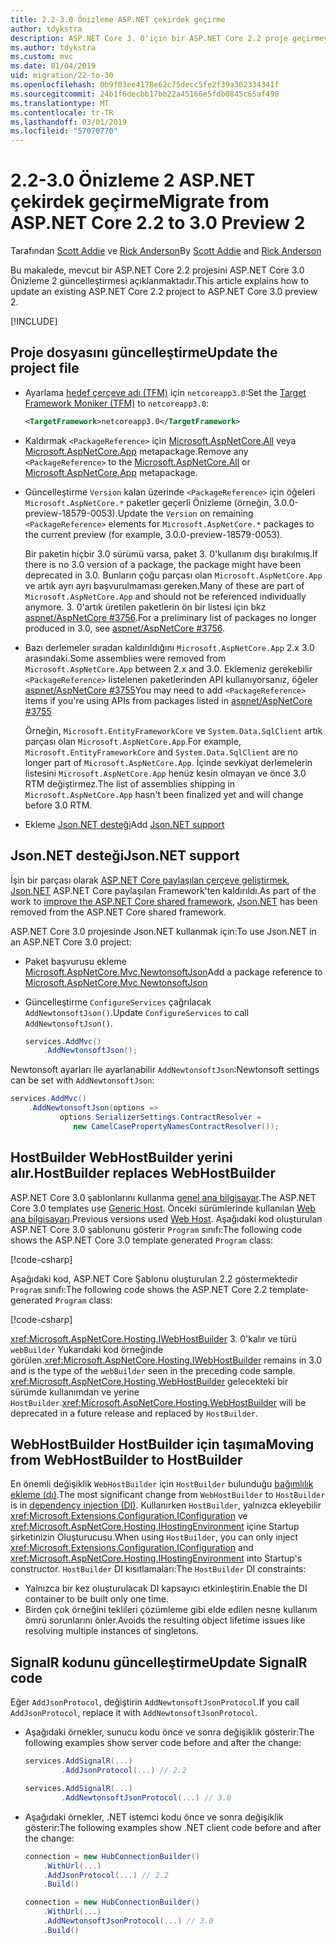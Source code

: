 ```yaml
---
title: 2.2-3.0 Önizleme ASP.NET çekirdek geçirme
author: tdykstra
description: ASP.NET Core 3. 0'için bir ASP.NET Core 2.2 proje geçirmeyi öğrenin.
ms.author: tdykstra
ms.custom: mvc
ms.date: 01/04/2019
uid: migration/22-to-30
ms.openlocfilehash: 0b9f03ee4178e62c75decc5fe2f39a302334341f
ms.sourcegitcommit: 24b1f6decbb17bb22a45166e5fdb0845c65af498
ms.translationtype: MT
ms.contentlocale: tr-TR
ms.lasthandoff: 03/01/2019
ms.locfileid: "57070770"
---
```

# <a name="migrate-from-aspnet-core-22-to-30-preview-2"></a><span data-ttu-id="d87d8-103">2.2-3.0 Önizleme 2 ASP.NET çekirdek geçirme</span><span class="sxs-lookup"><span data-stu-id="d87d8-103">Migrate from ASP.NET Core 2.2 to 3.0 Preview 2</span></span>

<span data-ttu-id="d87d8-104">Tarafından [Scott Addie](https://github.com/scottaddie) ve [Rick Anderson](https://twitter.com/RickAndMSFT)</span><span class="sxs-lookup"><span data-stu-id="d87d8-104">By [Scott Addie](https://github.com/scottaddie) and [Rick Anderson](https://twitter.com/RickAndMSFT)</span></span>

<span data-ttu-id="d87d8-105">Bu makalede, mevcut bir ASP.NET Core 2.2 projesini ASP.NET Core 3.0 Önizleme 2 güncelleştirmesi açıklanmaktadır.</span><span class="sxs-lookup"><span data-stu-id="d87d8-105">This article explains how to update an existing ASP.NET Core 2.2 project to ASP.NET Core 3.0 preview 2.</span></span>

[!INCLUDE[](~/includes/net-core-prereqs-all-3.0.md)]

## <a name="update-the-project-file"></a><span data-ttu-id="d87d8-106">Proje dosyasını güncelleştirme</span><span class="sxs-lookup"><span data-stu-id="d87d8-106">Update the project file</span></span>

* <span data-ttu-id="d87d8-107">Ayarlama [hedef çerçeve adı (TFM)](/dotnet/standard/frameworks#referring-to-frameworks) için `netcoreapp3.0`:</span><span class="sxs-lookup"><span data-stu-id="d87d8-107">Set the [Target Framework Moniker (TFM)](/dotnet/standard/frameworks#referring-to-frameworks) to `netcoreapp3.0`:</span></span>

  ```xml
  <TargetFramework>netcoreapp3.0</TargetFramework>
  ```

* <span data-ttu-id="d87d8-108">Kaldırmak `<PackageReference>` için [Microsoft.AspNetCore.All](xref:fundamentals/metapackage) veya [Microsoft.AspNetCore.App](xref:fundamentals/metapackage-app) metapackage.</span><span class="sxs-lookup"><span data-stu-id="d87d8-108">Remove any `<PackageReference>` to the [Microsoft.AspNetCore.All](xref:fundamentals/metapackage) or [Microsoft.AspNetCore.App](xref:fundamentals/metapackage-app) metapackage.</span></span>

* <span data-ttu-id="d87d8-109">Güncelleştirme `Version` kalan üzerinde `<PackageReference>` için öğeleri `Microsoft.AspNetCore.*` paketler geçerli Önizleme (örneğin, 3.0.0-preview-18579-0053).</span><span class="sxs-lookup"><span data-stu-id="d87d8-109">Update the `Version` on remaining `<PackageReference>` elements for `Microsoft.AspNetCore.*` packages to the current preview (for example, 3.0.0-preview-18579-0053).</span></span>

  <span data-ttu-id="d87d8-110">Bir paketin hiçbir 3.0 sürümü varsa, paket 3. 0'kullanım dışı bırakılmış.</span><span class="sxs-lookup"><span data-stu-id="d87d8-110">If there is no 3.0 version of a package, the package might have been deprecated in 3.0.</span></span> <span data-ttu-id="d87d8-111">Bunların çoğu parçası olan `Microsoft.AspNetCore.App` ve artık ayrı ayrı başvurulmaması gereken.</span><span class="sxs-lookup"><span data-stu-id="d87d8-111">Many of these are part of `Microsoft.AspNetCore.App` and should not be referenced individually anymore.</span></span> <span data-ttu-id="d87d8-112">3. 0'artık üretilen paketlerin ön bir listesi için bkz [aspnet/AspNetCore #3756](https://github.com/aspnet/AspNetCore/issues/3756).</span><span class="sxs-lookup"><span data-stu-id="d87d8-112">For a preliminary list of packages no longer produced in 3.0, see [aspnet/AspNetCore #3756](https://github.com/aspnet/AspNetCore/issues/3756).</span></span>

* <span data-ttu-id="d87d8-113">Bazı derlemeler sıradan kaldırıldığını `Microsoft.AspNetCore.App` 2.x 3.0 arasındaki.</span><span class="sxs-lookup"><span data-stu-id="d87d8-113">Some assemblies were removed from `Microsoft.AspNetCore.App` between 2.x and 3.0.</span></span> <span data-ttu-id="d87d8-114">Eklemeniz gerekebilir `<PackageReference>` listelenen paketlerinden API kullanıyorsanız, öğeler [aspnet/AspNetCore #3755](https://github.com/aspnet/AspNetCore/issues/3755)</span><span class="sxs-lookup"><span data-stu-id="d87d8-114">You may need to add `<PackageReference>` items if you're using APIs from packages listed in [aspnet/AspNetCore #3755](https://github.com/aspnet/AspNetCore/issues/3755)</span></span>

  <span data-ttu-id="d87d8-115">Örneğin, `Microsoft.EntityFrameworkCore` ve `System.Data.SqlClient` artık parçası olan `Microsoft.AspNetCore.App`.</span><span class="sxs-lookup"><span data-stu-id="d87d8-115">For example, `Microsoft.EntityFrameworkCore` and `System.Data.SqlClient` are no longer part of `Microsoft.AspNetCore.App`.</span></span> <span data-ttu-id="d87d8-116">İçinde sevkiyat derlemelerin listesini `Microsoft.AspNetCore.App` henüz kesin olmayan ve önce 3.0 RTM değiştirmez.</span><span class="sxs-lookup"><span data-stu-id="d87d8-116">The list of assemblies shipping in `Microsoft.AspNetCore.App` hasn't been finalized yet and will change before 3.0 RTM.</span></span>

* <span data-ttu-id="d87d8-117">Ekleme [Json.NET desteği](#json)</span><span class="sxs-lookup"><span data-stu-id="d87d8-117">Add [Json.NET support](#json)</span></span>

<a name="json"></a>

## <a name="jsonnet-support"></a><span data-ttu-id="d87d8-118">Json.NET desteği</span><span class="sxs-lookup"><span data-stu-id="d87d8-118">Json.NET support</span></span>

<span data-ttu-id="d87d8-119">İşin bir parçası olarak [ASP.NET Core paylaşılan çerçeve geliştirmek](https://blogs.msdn.microsoft.com/webdev/2018/10/29/a-first-look-at-changes-coming-in-asp-net-core-3-0/), [Json.NET](https://www.newtonsoft.com/json/help/html/Introduction.htm) ASP.NET Core paylaşılan Framework'ten kaldırıldı.</span><span class="sxs-lookup"><span data-stu-id="d87d8-119">As part of the work to [improve the ASP.NET Core shared framework](https://blogs.msdn.microsoft.com/webdev/2018/10/29/a-first-look-at-changes-coming-in-asp-net-core-3-0/), [Json.NET](https://www.newtonsoft.com/json/help/html/Introduction.htm) has been removed from the ASP.NET Core shared framework.</span></span>

<span data-ttu-id="d87d8-120">ASP.NET Core 3.0 projesinde Json.NET kullanmak için:</span><span class="sxs-lookup"><span data-stu-id="d87d8-120">To use Json.NET in an ASP.NET Core 3.0 project:</span></span>

- <span data-ttu-id="d87d8-121">Paket başvurusu ekleme [Microsoft.AspNetCore.Mvc.NewtonsoftJson](https://nuget.org/packages/Microsoft.AspNetCore.Mvc.NewtonsoftJson)</span><span class="sxs-lookup"><span data-stu-id="d87d8-121">Add a package reference to [Microsoft.AspNetCore.Mvc.NewtonsoftJson](https://nuget.org/packages/Microsoft.AspNetCore.Mvc.NewtonsoftJson)</span></span>
- <span data-ttu-id="d87d8-122">Güncelleştirme `ConfigureServices` çağrılacak `AddNewtonsoftJson()`.</span><span class="sxs-lookup"><span data-stu-id="d87d8-122">Update `ConfigureServices` to call `AddNewtonsoftJson()`.</span></span>

    ```csharp
    services.AddMvc()
        .AddNewtonsoftJson();
    ```

<span data-ttu-id="d87d8-123">Newtonsoft ayarları ile ayarlanabilir `AddNewtonsoftJson`:</span><span class="sxs-lookup"><span data-stu-id="d87d8-123">Newtonsoft settings can be set with `AddNewtonsoftJson`:</span></span>

  ```csharp
  services.AddMvc()
      .AddNewtonsoftJson(options => 
             options.SerializerSettings.ContractResolver = 
                new CamelCasePropertyNamesContractResolver());
  ```

## <a name="hostbuilder-replaces-webhostbuilder"></a><span data-ttu-id="d87d8-124">HostBuilder WebHostBuilder yerini alır.</span><span class="sxs-lookup"><span data-stu-id="d87d8-124">HostBuilder replaces WebHostBuilder</span></span>

<span data-ttu-id="d87d8-125">ASP.NET Core 3.0 şablonlarını kullanma [genel ana bilgisayar](xref:fundamentals/host/generic-host).</span><span class="sxs-lookup"><span data-stu-id="d87d8-125">The ASP.NET Core 3.0 templates use [Generic Host](xref:fundamentals/host/generic-host).</span></span> <span data-ttu-id="d87d8-126">Önceki sürümlerinde kullanılan [Web ana bilgisayarı](xref:fundamentals/host/web-host).</span><span class="sxs-lookup"><span data-stu-id="d87d8-126">Previous versions used [Web Host](xref:fundamentals/host/web-host).</span></span> <span data-ttu-id="d87d8-127">Aşağıdaki kod oluşturulan ASP.NET Core 3.0 şablonunu gösterir `Program` sınıfı:</span><span class="sxs-lookup"><span data-stu-id="d87d8-127">The following code shows the ASP.NET Core 3.0 template generated `Program` class:</span></span>

[!code-csharp[](22-to-30/samples/Program.cs?name=snippet)]

<span data-ttu-id="d87d8-128">Aşağıdaki kod, ASP.NET Core Şablonu oluşturulan 2.2 göstermektedir `Program` sınıfı:</span><span class="sxs-lookup"><span data-stu-id="d87d8-128">The following code shows the ASP.NET Core 2.2 template-generated `Program` class:</span></span>

[!code-csharp[](22-to-30/samples/Program2.2.cs?name=snippet)]

<span data-ttu-id="d87d8-129"><xref:Microsoft.AspNetCore.Hosting.IWebHostBuilder> 3. 0'kalır ve türü `webBuilder` Yukarıdaki kod örneğinde görülen.</span><span class="sxs-lookup"><span data-stu-id="d87d8-129"><xref:Microsoft.AspNetCore.Hosting.IWebHostBuilder> remains in 3.0 and is the type of the `webBuilder` seen in the preceding code sample.</span></span> <span data-ttu-id="d87d8-130"><xref:Microsoft.AspNetCore.Hosting.WebHostBuilder> gelecekteki bir sürümde kullanımdan ve yerine `HostBuilder`.</span><span class="sxs-lookup"><span data-stu-id="d87d8-130"><xref:Microsoft.AspNetCore.Hosting.WebHostBuilder> will be deprecated in a future release and replaced by `HostBuilder`.</span></span>

## <a name="moving-from-webhostbuilder-to-hostbuilder"></a><span data-ttu-id="d87d8-131">WebHostBuilder HostBuilder için taşıma</span><span class="sxs-lookup"><span data-stu-id="d87d8-131">Moving from WebHostBuilder to HostBuilder</span></span>

<span data-ttu-id="d87d8-132">En önemli değişiklik `WebHostBuilder` için `HostBuilder` bulunduğu [bağımlılık ekleme (dı)](xref:fundamentals/dependency-injection).</span><span class="sxs-lookup"><span data-stu-id="d87d8-132">The most significant change from `WebHostBuilder` to `HostBuilder` is in [dependency injection (DI)](xref:fundamentals/dependency-injection).</span></span> <span data-ttu-id="d87d8-133">Kullanırken `HostBuilder`, yalnızca ekleyebilir <xref:Microsoft.Extensions.Configuration.IConfiguration> ve <xref:Microsoft.AspNetCore.Hosting.IHostingEnvironment> içine Startup şirketinizin Oluşturucusu.</span><span class="sxs-lookup"><span data-stu-id="d87d8-133">When using `HostBuilder`, you can only inject <xref:Microsoft.Extensions.Configuration.IConfiguration> and <xref:Microsoft.AspNetCore.Hosting.IHostingEnvironment> into Startup's constructor.</span></span> <span data-ttu-id="d87d8-134">`HostBuilder` DI kısıtlamaları:</span><span class="sxs-lookup"><span data-stu-id="d87d8-134">The `HostBuilder` DI constraints:</span></span>

* <span data-ttu-id="d87d8-135">Yalnızca bir kez oluşturulacak DI kapsayıcı etkinleştirin.</span><span class="sxs-lookup"><span data-stu-id="d87d8-135">Enable the DI container to be built only one time.</span></span>
* <span data-ttu-id="d87d8-136">Birden çok örneğini teklileri çözümleme gibi elde edilen nesne kullanım ömrü sorunlarını önler.</span><span class="sxs-lookup"><span data-stu-id="d87d8-136">Avoids the resulting object lifetime issues like resolving multiple instances of singletons.</span></span>

## <a name="update-signalr-code"></a><span data-ttu-id="d87d8-137">SignalR kodunu güncelleştirme</span><span class="sxs-lookup"><span data-stu-id="d87d8-137">Update SignalR code</span></span>

<span data-ttu-id="d87d8-138">Eğer `AddJsonProtocol`, değiştirin `AddNewtonsoftJsonProtocol`.</span><span class="sxs-lookup"><span data-stu-id="d87d8-138">If you call `AddJsonProtocol`, replace it with `AddNewtonsoftJsonProtocol`.</span></span>

* <span data-ttu-id="d87d8-139">Aşağıdaki örnekler, sunucu kodu önce ve sonra değişiklik gösterir:</span><span class="sxs-lookup"><span data-stu-id="d87d8-139">The following examples show server code before and after the change:</span></span>

  ```csharp
  services.AddSignalR(...)
          .AddJsonProtocol(...) // 2.2
  ```

  ```csharp
  services.AddSignalR(...)
          .AddNewtonsoftJsonProtocol(...) // 3.0
  ```

* <span data-ttu-id="d87d8-140">Aşağıdaki örnekler, .NET istemci kodu önce ve sonra değişiklik gösterir:</span><span class="sxs-lookup"><span data-stu-id="d87d8-140">The following examples show .NET client code before and after the change:</span></span>

  ```csharp
  connection = new HubConnectionBuilder()
      .WithUrl(...)
      .AddJsonProtocol(...) // 2.2
      .Build()
  ```

  ```csharp
  connection = new HubConnectionBuilder()
      .WithUrl(...)
      .AddNewtonsoftJsonProtocol(...) // 3.0
      .Build()
  ```
